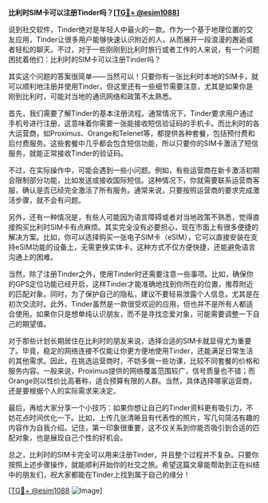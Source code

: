 **比利时SIM卡可以注册Tinder吗？[[TG💪+ @esim1088](https://t.me/s/esim1088)]**

说到社交软件，Tinder绝对是年轻人中最火的一款。作为一个基于地理位置的交友应用，Tinder让很多用户能够快速认识附近的人，从而展开一段浪漫的邂逅或者轻松的聊天。不过，对于一些刚刚到比利时旅行或者工作的人来说，有一个问题困扰着他们：比利时的SIM卡可以注册Tinder吗？

其实这个问题的答案很简单——当然可以！只要你有一张比利时本地的SIM卡，就可以顺利地注册并使用Tinder。但这里还有一些细节需要注意，尤其是如果你是刚到比利时，可能对当地的通讯网络和政策不太熟悉。

首先，我们需要了解Tinder的基本注册流程。通常情况下，Tinder要求用户通过手机号进行注册，这意味着你需要一张能接收短信验证码的手机卡。而比利时的各大运营商，如Proximus、Orange和Telenet等，都提供各种套餐，包括预付费和后付费服务。这些套餐中几乎都会包含短信功能，所以只要你的SIM卡激活了短信服务，就能正常接收Tinder的验证码。

不过，在实际操作中，可能会遇到一些小问题。例如，有些运营商在新卡激活初期会限制部分功能，比如发送或接收国际短信。这种情况下，你就需要联系运营商客服，确认是否已经完全激活了所有服务。通常来说，只要按照运营商的要求完成激活步骤，就不会有问题。

另外，还有一种情况是，有些人可能因为语言障碍或者对当地政策不熟悉，觉得直接购买比利时SIM卡有点麻烦。其实完全没有必要担心，现在市面上有很多便捷的解决方案。比如，你可以选择购买一张电子SIM卡（eSIM），它可以直接安装在支持eSIM功能的设备上，无需更换实体卡。这种方式不仅方便快捷，还能避免语言沟通上的困难。

当然，除了注册Tinder之外，使用Tinder时还需要注意一些事项。比如，确保你的GPS定位功能已经开启，这样Tinder才能准确地找到你所在的位置，推荐附近的匹配对象。同时，为了保护自己的隐私，建议不要轻易泄露个人信息，尤其是在初次交流时。此外，Tinder虽然是一款很受欢迎的应用，但也并不是所有人都适合使用。如果你只是想单纯认识朋友，而不是寻找恋爱对象，可能需要调整一下自己的期望值。

对于那些计划长期居住在比利时的朋友来说，选择合适的SIM卡就显得尤为重要了。毕竟，稳定的网络连接不仅能让你更方便地使用Tinder，还能满足日常生活的其他需求。因此，在挑选运营商时，不妨多做一些功课，比较不同套餐的价格和服务内容。一般来说，Proximus提供的网络覆盖范围较广，信号质量也不错；而Orange则以性价比高著称，适合预算有限的人群。当然，具体选择哪家运营商，还是要根据个人的实际需求来决定。

最后，再给大家分享一个小技巧：如果你想让自己的Tinder资料更有吸引力，不妨花点时间优化一下。比如，上传几张清晰且有代表性的照片，写几句简洁有趣的内容作为自我介绍。记住，第一印象很重要，这不仅关系到你能否吸引到合适的匹配对象，也是展现自己个性的好机会。

总之，比利时的SIM卡完全可以用来注册Tinder，并且整个过程并不复杂。只要你按照上述步骤操作，就能顺利开始你的社交之旅。希望这篇文章能帮助到正在纠结中的朋友们，祝大家都能在Tinder上找到属于自己的缘分！

[[TG💪+ @esim1088](https://t.me/s/esim1088) ![Image](https://i.postimg.cc/4NQfJmqS/Snipaste-2025-05-13-00-14-12.png)]